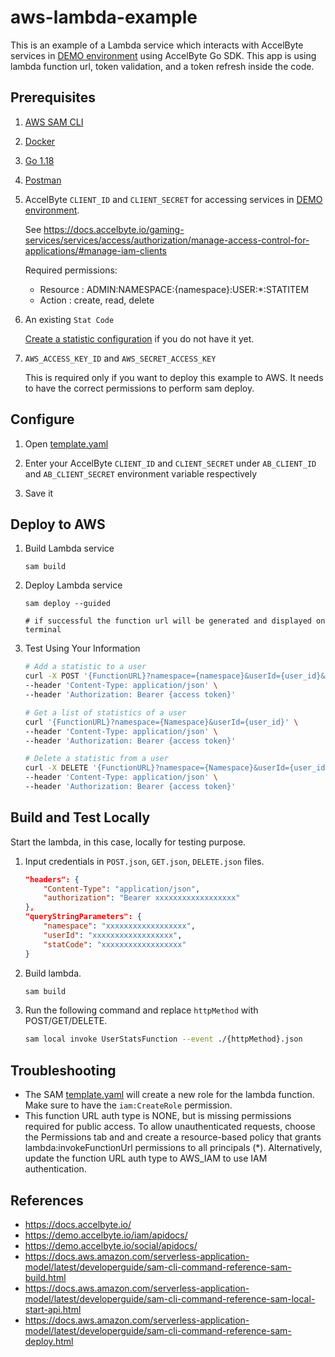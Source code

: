 # aws-lambda-example

This is an example of a Lambda service which interacts with AccelByte services 
in [DEMO environment](https://demo.accelbyte.io) using AccelByte Go SDK.
This app is using lambda function url, token validation, and a token refresh inside the code.

## Prerequisites

1. [AWS SAM CLI](https://docs.aws.amazon.com/serverless-application-model/latest/developerguide/serverless-sam-cli-install.html)

2. [Docker](https://docs.docker.com/engine/install/)

3. [Go 1.18](https://go.dev/dl/) 

4. [Postman](https://www.postman.com/downloads/)

5. AccelByte `CLIENT_ID` and `CLIENT_SECRET` for accessing services in 
   [DEMO environment](https://demo.accelbyte.io).

    See https://docs.accelbyte.io/gaming-services/services/access/authorization/manage-access-control-for-applications/#manage-iam-clients

    Required permissions:

    - Resource : ADMIN:NAMESPACE:{namespace}:USER:*:STATITEM
	- Action : create, read, delete

6. An existing `Stat Code`

    [Create a statistic configuration](https://docs.accelbyte.io/gaming-services/services/storage/statistics/tracking-game-wide-global-statistics/#configure-user-and-global-statistics)
    if you do not have it yet. 

7. `AWS_ACCESS_KEY_ID` and `AWS_SECRET_ACCESS_KEY`

    This is required only if you want to deploy this example to AWS.
    It needs to have the correct permissions to perform sam deploy. 

## Configure

1. Open [template.yaml](template.yaml)

2. Enter your AccelByte `CLIENT_ID` and `CLIENT_SECRET` under `AB_CLIENT_ID` 
   and `AB_CLIENT_SECRET` environment variable respectively

3. Save it

## Deploy to AWS

1. Build Lambda service

    ```
    sam build
    ```

2. Deploy Lambda service

    ```
    sam deploy --guided
   
    # if successful the function url will be generated and displayed on terminal
    ```

3. Test Using Your Information
    ```bash
    # Add a statistic to a user
    curl -X POST '{FunctionURL}?namespace={namespace}&userId={user_id}&statCode={stat_code}' \
    --header 'Content-Type: application/json' \
    --header 'Authorization: Bearer {access token}'
    
    # Get a list of statistics of a user
    curl '{FunctionURL}?namespace={Namespace}&userId={user_id}' \
    --header 'Content-Type: application/json' \
    --header 'Authorization: Bearer {access token}'
    
    # Delete a statistic from a user
    curl -X DELETE '{FunctionURL}?namespace={Namespace}&userId={user_id}&statCode={stat_code}' \
    --header 'Content-Type: application/json' \
    --header 'Authorization: Bearer {access token}'
    ```


## Build and Test Locally

Start the lambda, in this case, locally for testing purpose.

1. Input credentials in `POST.json`, `GET.json`, `DELETE.json` files.

    ```json
    "headers": {
        "Content-Type": "application/json",
        "authorization": "Bearer xxxxxxxxxxxxxxxxxx"
    },
    "queryStringParameters": {
        "namespace": "xxxxxxxxxxxxxxxxxx",
        "userId": "xxxxxxxxxxxxxxxxxx",
        "statCode": "xxxxxxxxxxxxxxxxxx"
    }
    ```
2. Build lambda.

    ```bash
    sam build
    ```

3. Run the following command and replace `httpMethod` with POST/GET/DELETE.

    ```bash
    sam local invoke UserStatsFunction --event ./{httpMethod}.json
    ```

## Troubleshooting

- The SAM [template.yaml](template.yaml) will create a new role for the lambda function. Make sure to have the `iam:CreateRole` permission.
- This function URL auth type is NONE, but is missing permissions required for public access. To allow unauthenticated requests, choose the Permissions tab and and create a resource-based policy that grants lambda:invokeFunctionUrl permissions to all principals (*). Alternatively, update the function URL auth type to AWS_IAM to use IAM authentication.

## References

- https://docs.accelbyte.io/
- https://demo.accelbyte.io/iam/apidocs/
- https://demo.accelbyte.io/social/apidocs/
- https://docs.aws.amazon.com/serverless-application-model/latest/developerguide/sam-cli-command-reference-sam-build.html
- https://docs.aws.amazon.com/serverless-application-model/latest/developerguide/sam-cli-command-reference-sam-local-start-api.html
- https://docs.aws.amazon.com/serverless-application-model/latest/developerguide/sam-cli-command-reference-sam-deploy.html
